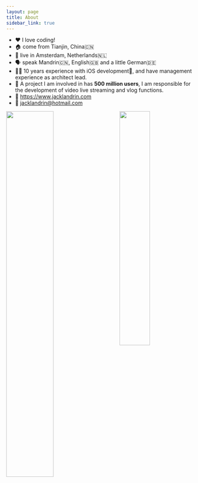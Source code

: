 ```yaml
---
layout: page
title: About
sidebar_link: true
---
```


* ❤️ I love coding!
* 🏠 come from Tianjin, China🇨🇳
* 📍 live in Amsterdam, Netherlands🇳🇱
* 🗣 speak Mandrin🇨🇳, English🇬🇧 and a little German🇩🇪
* 👨‍💻 10 years experience with iOS development📱, and have management experience as architect lead.
* 👥 A project I am involved in has **500 million users**, I am responsible for the development of video live streaming and vlog functions.
* 📝 https://www.jacklandrin.com
* 📧 jacklandrin@hotmail.com


<img align="left" src='https://github-readme-stats.vercel.app/api?username=jacklandrin&show_icons=true&icon_color=FFAC46&title_color=FFAC46&text_color=718096&bg_color=ffffff&hide_title=false' width="50%"/>

<img align="right" src="https://github-readme-stats.vercel.app/api/top-langs/?username=jacklandrin&hide=CSS,shell" width="40%"/>
